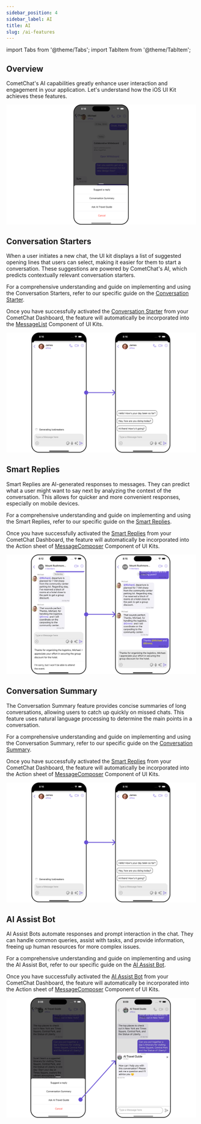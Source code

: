```yaml
---
sidebar_position: 4
sidebar_label: AI
title: AI
slug: /ai-features
---
```


import Tabs from '@theme/Tabs';
import TabItem from '@theme/TabItem';

## Overview

CometChat's AI capabilities greatly enhance user interaction and engagement in your application. Let's understand how the iOS UI Kit achieves these features.

![](../assets/ai_overview_screens.png)

## Conversation Starters

When a user initiates a new chat, the UI kit displays a list of suggested opening lines that users can select, making it easier for them to start a conversation. These suggestions are powered by CometChat's AI, which predicts contextually relevant conversation starters.

For a comprehensive understanding and guide on implementing and using the Conversation Starters, refer to our specific guide on the [Conversation Starter](/ai/conversation-starter).

Once you have successfully activated the [Conversation Starter](/ai/conversation-starter) from your CometChat Dashboard, the feature will automatically be incorporated into the [MessageList](/ui-kit/ios/message-list) Component of UI Kits.

![](../assets/ai_conversation_starter_screens.png)

<!-- ![](./assets/c9021bc8bc8a75a6aa05e268ef466dfa.png) -->

## Smart Replies

Smart Replies are AI-generated responses to messages. They can predict what a user might want to say next by analyzing the context of the conversation. This allows for quicker and more convenient responses, especially on mobile devices.

For a comprehensive understanding and guide on implementing and using the Smart Replies, refer to our specific guide on the [Smart Replies](/ai/smart-replies).

Once you have successfully activated the [Smart Replies](/ai/smart-replies) from your CometChat Dashboard, the feature will automatically be incorporated into the Action sheet of [MessageComposer](/ui-kit/ios/message-composer) Component of UI Kits.

![](../assets/ai_smart_replies_screens.png)

<!-- ![](./assets/1f84b8ce95e0c1528473631459b4c4b3.png) -->

## Conversation Summary

The Conversation Summary feature provides concise summaries of long conversations, allowing users to catch up quickly on missed chats. This feature uses natural language processing to determine the main points in a conversation.

For a comprehensive understanding and guide on implementing and using the Conversation Summary, refer to our specific guide on the [Conversation Summary](/ai/conversation-summary).

Once you have successfully activated the [Smart Replies](/ai/smart-replies) from your CometChat Dashboard, the feature will automatically be incorporated into the Action sheet of [MessageComposer](/ui-kit/ios/message-composer) Component of UI Kits.

![](../assets/ai_conversation_starter_screens.png)

<!-- ![](./assets/40462b2fafbc818e2dfff38db2b204c7.png) -->

## AI Assist Bot

AI Assist Bots automate responses and prompt interaction in the chat. They can handle common queries, assist with tasks, and provide information, freeing up human resources for more complex issues.

For a comprehensive understanding and guide on implementing and using the AI Assist Bot, refer to our specific guide on the [AI Assist Bot](/ai/bots).

Once you have successfully activated the [AI Assist Bot](/ai/bots) from your CometChat Dashboard, the feature will automatically be incorporated into the Action sheet of [MessageComposer](/ui-kit/ios/message-composer) Component of UI Kits.

![](../assets/ai_assist_bot_screens.png)

<!-- ![](./assets/cef5c7afbb5f60803a3f3257231a8d8d.png) -->
